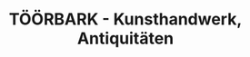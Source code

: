 ---
title: "TÖÖRBARK - Kunsthandwerk, Antiquitäten"
url: /krummhoern/toeoerbark-kunsthandwerk-antiquitaeten/
shop: Andenken
---